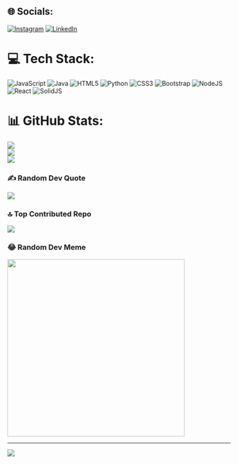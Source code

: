
## 🌐 Socials:
[![Instagram](https://img.shields.io/badge/Instagram-%23E4405F.svg?logo=Instagram&logoColor=white)](https://instagram.com/itz4vi) [![LinkedIn](https://img.shields.io/badge/LinkedIn-%230077B5.svg?logo=linkedin&logoColor=white)](https://www.linkedin.com/in/abhineet-saha-317472203/) 

# 💻 Tech Stack:
![JavaScript](https://img.shields.io/badge/javascript-%23323330.svg?style=for-the-badge&logo=javascript&logoColor=%23F7DF1E) ![Java](https://img.shields.io/badge/java-%23ED8B00.svg?style=for-the-badge&logo=openjdk&logoColor=white) ![HTML5](https://img.shields.io/badge/html5-%23E34F26.svg?style=for-the-badge&logo=html5&logoColor=white) ![Python](https://img.shields.io/badge/python-3670A0?style=for-the-badge&logo=python&logoColor=ffdd54) ![CSS3](https://img.shields.io/badge/css3-%231572B6.svg?style=for-the-badge&logo=css3&logoColor=white) ![Bootstrap](https://img.shields.io/badge/bootstrap-%238511FA.svg?style=for-the-badge&logo=bootstrap&logoColor=white) ![NodeJS](https://img.shields.io/badge/node.js-6DA55F?style=for-the-badge&logo=node.js&logoColor=white) ![React](https://img.shields.io/badge/react-%2320232a.svg?style=for-the-badge&logo=react&logoColor=%2361DAFB) ![SolidJS](https://img.shields.io/badge/solid.js-6DA55F?style=for-the-badge&logo=solid.js&logoColor=2361DAFB)
# 📊 GitHub Stats:
![](https://github-readme-stats.vercel.app/api?username=AbhineetSaha&theme=dark&hide_border=false&include_all_commits=false&count_private=false)<br/>
![](https://github-readme-streak-stats.herokuapp.com/?user=AbhineetSaha&theme=dark&hide_border=false)<br/>
![](https://github-readme-stats.vercel.app/api/top-langs/?username=AbhineetSaha&theme=dark&hide_border=false&include_all_commits=false&count_private=false&layout=compact)

### ✍️ Random Dev Quote
![](https://quotes-github-readme.vercel.app/api?type=horizontal&theme=radical)

### 🔝 Top Contributed Repo
![](https://github-contributor-stats.vercel.app/api?username=AbhineetSaha&limit=5&theme=dark&combine_all_yearly_contributions=true)

### 😂 Random Dev Meme
<img src='https://randommeme-five.vercel.app/' style="height: 400px;"/>

---
[![](https://visitcount.itsvg.in/api?id=AbhineetSaha&icon=0&color=0)](https://visitcount.itsvg.in)

<!-- Proudly created with GPRM ( https://gprm.itsvg.in ) -->
